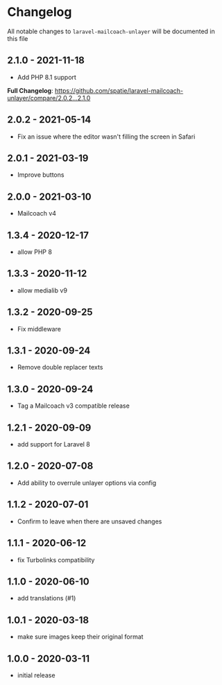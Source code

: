 # Changelog

All notable changes to `laravel-mailcoach-unlayer` will be documented in this file

## 2.1.0 - 2021-11-18

- Add PHP 8.1 support

**Full Changelog**: https://github.com/spatie/laravel-mailcoach-unlayer/compare/2.0.2...2.1.0

## 2.0.2 - 2021-05-14

- Fix an issue where the editor wasn't filling the screen in Safari

## 2.0.1 - 2021-03-19

- Improve buttons

## 2.0.0 - 2021-03-10

- Mailcoach v4

## 1.3.4 - 2020-12-17

- allow PHP 8

## 1.3.3 - 2020-11-12

- allow medialib v9

## 1.3.2 - 2020-09-25

- Fix middleware

## 1.3.1 - 2020-09-24

- Remove double replacer texts

## 1.3.0 - 2020-09-24

- Tag a Mailcoach v3 compatible release

## 1.2.1 - 2020-09-09

- add support for Laravel 8

## 1.2.0 - 2020-07-08

- Add ability to overrule unlayer options via config

## 1.1.2 - 2020-07-01

- Confirm to leave when there are unsaved changes

## 1.1.1 - 2020-06-12

- fix Turbolinks compatibility

## 1.1.0 - 2020-06-10

- add translations (#1)

## 1.0.1 - 2020-03-18

- make sure images keep their original format

## 1.0.0 - 2020-03-11

- initial release
